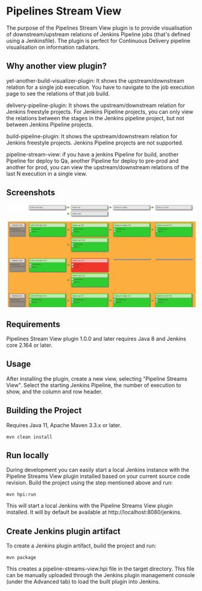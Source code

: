 Pipelines Stream View
=====================

The purpose of the Pipelines Stream View plugin is to provide visualisation of downstream/upstream relations of Jenkins Pipeline jobs (that's defined using a Jenkinsfile). The plugin is perfect for Continuous Delivery pipeline visualisation on information radiators.

Why another view plugin?
---
yet-another-build-visualizer-plugin: It shows the upstream/downstream relation for a single job execution. You have to navigate to the job execution page to see the relations of that job build.

delivery-pipeline-plugin: It shows the upstream/downstream relation for Jenkins freestyle projects. For Jenkins Pipeline projects, you can only view the relations between the stages in the Jenkins pipeline project, but not between Jenkins Pipeline projects.

build-pipeline-plugin: It shows the upstream/downstream relation for Jenkins freestyle projects. Jenkins Pipeline projects are not supported.

pipeline-stream-view: if you have a jenkins Pipeline for build, another Pipeline for deploy to Qa, another Pipeline for deploy to pre-prod and another for prod, you can view the upstream/downstream relations of the last N execution in a single view.

## Screenshots

![Screenshot](https://github.com/rhaymo/jenkins-pipeline-streams-view-plugin/blob/master/static/pipeline-streams-view.png)

Requirements
---
Pipelines Stream View plugin 1.0.0 and later requires Java 8 and Jenkins core 2.164 or later.

Usage
---
After installing the plugin, create a new view, selecting "Pipeline Streams View". Select the starting Jenkins Pipeline, the number of execution to show, and the column and row header.


Building the Project
--------------------
Requires Java 11, Apache Maven 3.3.x or later.

    mvn clean install

Run locally
---
During development you can easily start a local Jenkins instance with the Pipeline Streams View plugin installed based on your current source code revision.
Build the project using the step mentioned above and run:

    mvn hpi:run

This will start a local Jenkins with the Pipeline Streams View plugin installed. It will by default be available at http://localhost:8080/jenkins.


Create Jenkins plugin artifact
---
To create a Jenkins plugin artifact, build the project and run:

    mvn package

This creates a pipeline-streams-view.hpi file in the target directory.
This file can be manually uploaded through the Jenkins plugin management console (under the Advanced tab) to load the built plugin into Jenkins.
